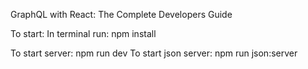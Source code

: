 GraphQL with React: The Complete Developers Guide

To start:
In terminal run: npm install

To start server: npm run dev
To start json server: npm run json:server

